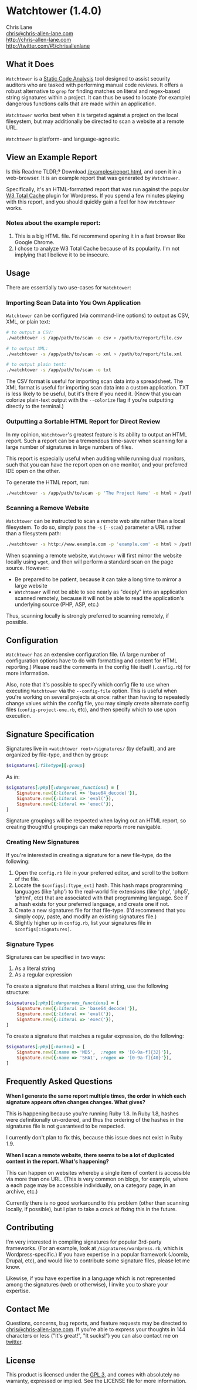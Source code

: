 Watchtower (1.4.0)
===================
Chris Lane  
chris@chris-allen-lane.com  
http://chris-allen-lane.com  
http://twitter.com/#!/chrisallenlane


What it Does
------------
`Watchtower` is a [Static Code Analysis][1] tool designed to assist 
security auditors who are tasked with performing manual code 
reviews. It offers a robust alternative to `grep` for finding 
matches on literal and regex-based string signatures within a 
project. It can thus be used to locate (for example) dangerous functions 
calls that are made within an application.

`Watchtower` works best when it is targeted against a project on the local
filesystem, but may additionally be directed to scan a website at a 
remote URL.

`Watchtower` is platform- and language-agnostic.


View an Example Report
--------------------
Is this Readme TLDR;? Download [/examples/report.html][2],
and open it in a web-browser. It is an example report that was
generated by `Watchtower`.

Specifically, it's an HTML-formatted report that was run against the
popular [W3 Total Cache][3] plugin for Wordpress. If you spend a
few minutes playing with this report, and you should quickly gain a feel
for how `Watchtower` works.

### Notes about the example report: ###
1. This is a big HTML file. I'd recommend opening it in a fast
browser like Google Chrome.
2. I chose to analyze W3 Total Cache because of its popularity. I'm not
implying that I believe it to be insecure.


Usage
-----
There are essentially two use-cases for `Watchtower`:

### Importing Scan Data into You Own Application ###
`Watchtower` can be configured (via command-line options) to output as
CSV, XML, or plain text:

```bash
# to output a CSV:
./watchtower -s /app/path/to/scan -o csv > /path/to/report/file.csv

# to output XML:
./watchtower -s /app/path/to/scan -o xml > /path/to/report/file.xml

# to output plain text:
./watchtower -s /app/path/to/scan -o txt
```

The CSV format is useful for importing scan data into a spreadsheet. The
XML format is useful for importing scan data into a custom application. TXT
is less likely to be useful, but it's there if you need it. (Know that you
can colorize plain-text output with the `--colorize` flag if you're
outputting directly to the terminal.)

### Outputting a Sortable HTML Report for Direct Review ###
In my opinion, `Watchtower`'s greatest feature is its ability to output
an HTML report. Such a report can be a tremendous time-saver when scanning
for a large number of signatures in large numbers of files.

This report is especially useful when auditing while running dual monitors,
such that you can have the report open on one monitor, and your preferred IDE
open on the other.

To generate the HTML report, run:
	
```bash
./watchtower -s /app/path/to/scan -p 'The Project Name' -o html > /path/to/report/file.html
```

### Scanning a Remove Website ###
`Watchtower` can be instructed to scan a remote web site rather than a
local filesystem. To do so, simply pass the `-s` (`--scan`) parameter
a URL rather than a filesystem path:

```bash
./watchtower -s http://www.example.com -p 'example.com' -o html > /path/to/report/file.html
```

When scanning a remote website, `Watchtower` will first mirror the 
website locally using `wget`, and then will perform a standard scan 
on the page source. However:

- Be prepared to be patient, because it can take a long time to mirror
  a large website
- `Watchtower` will not be able to see nearly as "deeply" into an
  application scanned remotely, because it will not be able to read the
  application's underlying source (PHP, ASP, etc.)

Thus, scanning locally is strongly preferred to scanning remotely, if
possible.  


Configuration
-------------
`Watchtower` has an extensive configuration file. (A large number of
configuration options have to do with formatting and content for HTML
reporting.) Please read the comments in the config file itself
(`.config.rb`) for more information.

Also, note that it's possible to specify which config file to use when
executing `Watchtower` via the `--config-file` option. This is useful
when you're working on several projects at once: rather than having
to repeatedly change values within the config file, you may simply create
alternate config files (`config-project-one.rb`, etc), and then specify
which to use upon execution.


Signature Specification
-----------------------
Signatures live in `<watchtower root>/signatures/` (by default), and are
organized by file-type, and then by group:

```ruby
$signatures[:filetype][:group]
```

As in:

```ruby
$signatures[:php][:dangerous_functions] = [
	Signature.new({:literal => 'base64_decode('}),
	Signature.new({:literal => 'eval('}),
	Signature.new({:literal => 'exec('}),
]
```

Signature groupings will be respected when laying out an HTML report,
so creating thoughtful groupings can make reports more navigable.

### Creating New Signatures ###
If you're interested in creating a signature for a new file-type, do the
following:

1. Open the `config.rb` file in your preferred editor, and scroll to the
bottom of the file.
2. Locate the `$configs[:ftype_ext]` hash. This hash maps 
programming languages (like 'php') to the real-world file extensions 
(like 'php', 'php5', 'phtml', etc) that are associated with that 
programming language. See if a hash exists for your preferred 
language, and create one if not.
3. Create a new signatures file for that file-type. (I'd recommend that
you simply copy, paste, and modify an existing signatures file.)
4. Slightly higher up in `config.rb`, list your signatures file in
`$configs[:signatures]`.

### Signature Types ###
Signatures can be specified in two ways:

1. As a literal string
2. As a regular expression

To create a signature that matches a literal string, use the following
structure:

```ruby
$signatures[:php][:dangerous_functions] = [
	Signature.new({:literal => 'base64_decode('}),
	Signature.new({:literal => 'eval('}),
	Signature.new({:literal => 'exec('}),
]
```

To create a signature that matches a regular expression, do the following:

```ruby
$signatures[:php][:hashes] = [
	Signature.new({:name => 'MD5',  :regex => '[0-9a-f]{32}'}),
	Signature.new({:name => 'SHA1', :regex => '[0-9a-f]{40}'}),
]
```

Frequently Asked Questions
--------------------------
**When I generate the same report multiple times, the order in which 
each signature appears often changes changes. What gives?**  

This is happening because you're running Ruby 1.8. In Ruby 1.8, 
hashes were definitionally un-ordered, and thus the ordering of the 
hashes in the signatures file is not guaranteed to be respected.

I currently don't plan to fix this, because this issue does not 
exist in Ruby 1.9.

**When I scan a remote website, there seems to be a lot of 
duplicated content in the report. What's happening?**  

This can happen on websites whereby a single item of content is 
accessible via more than one URL. (This is very common on blogs, 
for example, where a each page may be accessible individually, on a 
category page, in an archive, etc.)

Currently there is no good workaround to this problem (other than 
scanning locally, if possible), but I plan to take a crack at 
fixing this in the future.


Contributing
------------
I'm very interested in compiling signatures for popular 3rd-party frameworks.
(For an example, look at `/signatures/wordpress.rb`, which is
Wordpress-specific.) If you have expertise in a popular framework
(Joomla, Drupal, etc), and would like to contribute some signature files,
please let me know. 

Likewise, if you have expertise in a language which is not represented
among the signatures (web or otherwise), I invite you to share your
expertise.


Contact Me
----------
Questions, concerns, bug reports, and feature requests may be directed to
chris@chris-allen-lane.com. If you're able to express your thoughts in
144 characters or less ("It's great!", "It sucks!") you can also contact
me on [twitter][4].


License
-------
This product is licensed under the [GPL 3][5], and comes with absolutely
no warranty, expressed or implied. See the LICENSE file for more information.


[1]: http://en.wikipedia.org/wiki/Static_program_analysis
[2]: https://raw.github.com/chrisallenlane/watchtower/master/examples/report.html
[3]: http://wordpress.org/extend/plugins/w3-total-cache/
[4]: http://twitter.com/#!/chrisallenlane
[5]: http://www.gnu.org/copyleft/gpl.html
